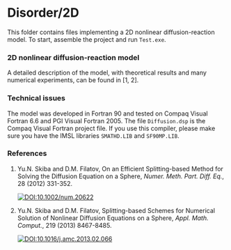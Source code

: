# Disorder/2D
This folder contains files implementing a 2D nonlinear diffusion-reaction model. To start, assemble the project and run `Test.exe`.

### 2D nonlinear diffusion-reaction model
A detailed description of the model, with theoretical results and many numerical experiments, can be found in [1, 2].

### Technical issues
The model was developed in Fortran 90 and tested on Compaq Visual Fortran 6.6 and PGI Visual Fortran 2005. The file `Diffusion.dsp` is the Compaq Visual Fortran project file. If you use this compiler, please make sure you have the IMSL libraries `SMATHD.LIB` and `SF90MP.LIB`.

### References
1. Yu.N. Skiba and D.M. Filatov, On an Efficient Splitting-based Method for Solving the Diffusion Equation on a Sphere, *Numer. Meth. Part. Diff. Eq.*, 28 (2012) 331-352. <p><a href = "https://doi.org/10.1002/num.20622" rel = "nofollow"><img src = "https://zenodo.org/badge/DOI/10.1002/num.20622.svg" alt = "DOI:10.1002/num.20622" style = "vertical-align: top; max-width: 100%;"></a></p>
2. Yu.N. Skiba and D.M. Filatov, Splitting-based Schemes for Numerical Solution of Nonlinear Diffusion Equations on a Sphere, *Appl. Math. Comput.*, 219 (2013) 8467-8485. <p><a href = "https://doi.org/10.1016/j.amc.2013.02.066" rel = "nofollow"><img src = "https://zenodo.org/badge/DOI/10.1016/j.amc.2013.02.066.svg" alt = "DOI:10.1016/j.amc.2013.02.066" style = "vertical-align: top; max-width: 100%;"></a></p>